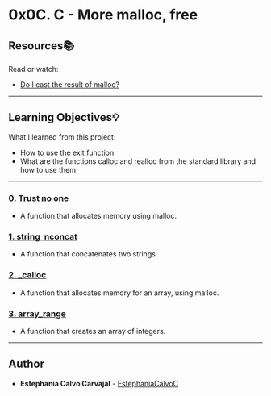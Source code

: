 # 0x0C. C - More malloc, free

## Resources:books:
Read or watch:
* [Do I cast the result of malloc?](https://intranet.hbtn.io/rltoken/xRakq81EUvl-3QG_3QUC8A)

---
## Learning Objectives:bulb:
What I learned from this project:

* How to use the exit function
* What are the functions calloc and realloc from the standard library and how to use them

---

### [0. Trust no one](./0-malloc_checked.c)
* A function that allocates memory using malloc.


### [1. string_nconcat](./1-string_nconcat.c)
* A function that concatenates two strings.


### [2. _calloc](./2-calloc.c)
* A function that allocates memory for an array, using malloc.


### [3. array_range](./3-array_range.c)
* A function that creates an array of integers.

---

## Author
* **Estephania Calvo Carvajal** - [EstephaniaCalvoC](https://github.com/EstephaniaCalvoC)